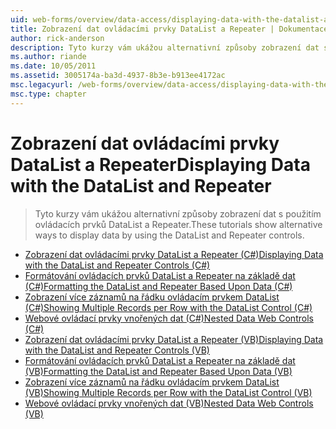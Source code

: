 ```yaml
---
uid: web-forms/overview/data-access/displaying-data-with-the-datalist-and-repeater/index
title: Zobrazení dat ovládacími prvky DataList a Repeater | Dokumentace Microsoftu
author: rick-anderson
description: Tyto kurzy vám ukážou alternativní způsoby zobrazení dat s použitím ovládacích prvků DataList a Repeater.
ms.author: riande
ms.date: 10/05/2011
ms.assetid: 3005174a-ba3d-4937-8b3e-b913ee4172ac
msc.legacyurl: /web-forms/overview/data-access/displaying-data-with-the-datalist-and-repeater
msc.type: chapter
---
```

<a name="displaying-data-with-the-datalist-and-repeater"></a><span data-ttu-id="842eb-103">Zobrazení dat ovládacími prvky DataList a Repeater</span><span class="sxs-lookup"><span data-stu-id="842eb-103">Displaying Data with the DataList and Repeater</span></span>
====================
> <span data-ttu-id="842eb-104">Tyto kurzy vám ukážou alternativní způsoby zobrazení dat s použitím ovládacích prvků DataList a Repeater.</span><span class="sxs-lookup"><span data-stu-id="842eb-104">These tutorials show alternative ways to display data by using the DataList and Repeater controls.</span></span>


- [<span data-ttu-id="842eb-105">Zobrazení dat ovládacími prvky DataList a Repeater (C#)</span><span class="sxs-lookup"><span data-stu-id="842eb-105">Displaying Data with the DataList and Repeater Controls (C#)</span></span>](displaying-data-with-the-datalist-and-repeater-controls-cs.md)
- [<span data-ttu-id="842eb-106">Formátování ovládacích prvků DataList a Repeater na základě dat (C#)</span><span class="sxs-lookup"><span data-stu-id="842eb-106">Formatting the DataList and Repeater Based Upon Data (C#)</span></span>](formatting-the-datalist-and-repeater-based-upon-data-cs.md)
- [<span data-ttu-id="842eb-107">Zobrazení více záznamů na řádku ovládacím prvkem DataList (C#)</span><span class="sxs-lookup"><span data-stu-id="842eb-107">Showing Multiple Records per Row with the DataList Control (C#)</span></span>](showing-multiple-records-per-row-with-the-datalist-control-cs.md)
- [<span data-ttu-id="842eb-108">Webové ovládací prvky vnořených dat (C#)</span><span class="sxs-lookup"><span data-stu-id="842eb-108">Nested Data Web Controls (C#)</span></span>](nested-data-web-controls-cs.md)
- [<span data-ttu-id="842eb-109">Zobrazení dat ovládacími prvky DataList a Repeater (VB)</span><span class="sxs-lookup"><span data-stu-id="842eb-109">Displaying Data with the DataList and Repeater Controls (VB)</span></span>](displaying-data-with-the-datalist-and-repeater-controls-vb.md)
- [<span data-ttu-id="842eb-110">Formátování ovládacích prvků DataList a Repeater na základě dat (VB)</span><span class="sxs-lookup"><span data-stu-id="842eb-110">Formatting the DataList and Repeater Based Upon Data (VB)</span></span>](formatting-the-datalist-and-repeater-based-upon-data-vb.md)
- [<span data-ttu-id="842eb-111">Zobrazení více záznamů na řádku ovládacím prvkem DataList (VB)</span><span class="sxs-lookup"><span data-stu-id="842eb-111">Showing Multiple Records per Row with the DataList Control (VB)</span></span>](showing-multiple-records-per-row-with-the-datalist-control-vb.md)
- [<span data-ttu-id="842eb-112">Webové ovládací prvky vnořených dat (VB)</span><span class="sxs-lookup"><span data-stu-id="842eb-112">Nested Data Web Controls (VB)</span></span>](nested-data-web-controls-vb.md)

